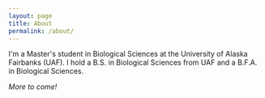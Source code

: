 ```yaml
---
layout: page
title: About
permalink: /about/
---
```


I'm a Master's student in Biological Sciences at the University of Alaska Fairbanks (UAF). I hold a B.S. in Biological Sciences from UAF and a B.F.A. in Biological Sciences. 

*More to come!*
